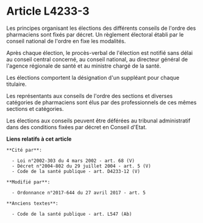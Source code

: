 # Article L4233-3

Les principes organisant les élections des différents conseils de l'ordre des pharmaciens sont fixés par décret. Un règlement
électoral établi par le conseil national de l'ordre en fixe les modalités.

Après chaque élection, le procès-verbal de l'élection est notifié sans délai au conseil central concerné, au conseil
national, au directeur général de l'agence régionale de santé et au ministre chargé de la santé.

Les élections comportent la désignation d'un suppléant pour chaque titulaire.

Les représentants aux conseils de l'ordre des sections et diverses catégories de pharmaciens sont élus par des professionnels
de ces mêmes sections et catégories.

Les élections aux conseils peuvent être déférées au tribunal administratif dans des conditions fixées par décret en Conseil
d'Etat.

**Liens relatifs à cet article**

	**Cité par**:

	  - Loi n°2002-303 du 4 mars 2002 - art. 68 (V)
	  - Décret n°2004-802 du 29 juillet 2004 - art. 5 (V)
	  - Code de la santé publique - art. D4233-12 (V)

	**Modifié par**:

	  - Ordonnance n°2017-644 du 27 avril 2017 - art. 5

	**Anciens textes**:

	  - Code de la santé publique - art. L547 (Ab)
